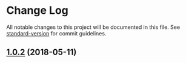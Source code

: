 # Change Log

All notable changes to this project will be documented in this file. See [standard-version](https://github.com/conventional-changelog/standard-version) for commit guidelines.

<a name="1.0.2"></a>
## [1.0.2](https://github.com/a13821190779/scroll/compare/v1.0.3...v1.0.2) (2018-05-11)
